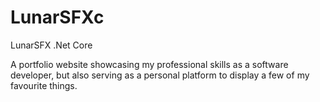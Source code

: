 # LunarSFXc
LunarSFX .Net Core


A portfolio website showcasing my professional skills as a software developer, but also serving as a personal platform to display a few of my favourite things.
